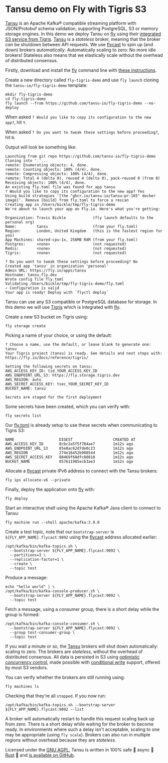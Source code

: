 # Tansu demo on Fly with Tigris S3

[Tansu](https://tansu.io/) is an Apache Kafka&reg; compatible
streaming platform with JSON/Protobuf schema validation,
supporting PostgreSQL, S3 or memory storage engines.
In this demo we deploy Tansu on [fly](https://fly.io) using their
[integrated S3 service from Tigris](https://fly.io/docs/tigris/).
[Tansu](https://tansu.io/) is a *stateless* broker, meaning
that the broker *can* be shutdown between API requests. We use
[flycast](https://fly.io/docs/networking/flycast/) to spin up (and down)
brokers *automatically*. Automatically scaling to zero: No more idle brokers!
Stateless also means that we elastically scale without the overhead
of distributed consensus.

Firstly, download and install the [fly](https://fly.io)
command line with [these instructions](https://fly.io/docs/flyctl/install/).

Create a new directory called `fly-tigris-demo` and use `fly launch`
cloning the `tansu-io/fly-tigris-demo` template:

```shell
mkdir fly-tigris-demo
cd fly-tigris-demo
fly launch --from https://github.com/tansu-io/fly-tigris-demo --no-deploy
```

When asked `? Would you like to copy its configuration to the new app?`, hit `Y`.

When asked `? Do you want to tweak these settings before proceeding?`, hit `N`.

Output will look be something like:

```shell
Launching from git repo https://github.com/tansu-io/fly-tigris-demo
Cloning into '.'...
remote: Enumerating objects: 4, done.
remote: Counting objects: 100% (4/4), done.
remote: Compressing objects: 100% (4/4), done.
remote: Total 4 (delta 0), reused 4 (delta 0), pack-reused 0 (from 0)
Receiving objects: 100% (4/4), done.
An existing fly.toml file was found for app tansu
? Would you like to copy its configuration to the new app? Yes
Using build strategies '[the "ghcr.io/tansu-io/tansu:pr-165" docker image]'. Remove [build] from fly.toml to force a rescan
Creating app in /Users/bickle/tmp/fly-tigris-demo
We're about to launch your app on Fly.io. Here's what you're getting:

Organization: Travis Bickle            (fly launch defaults to the personal org)
Name:         tansu                    (from your fly.toml)
Region:       London, United Kingdom   (this is the fastest region for you)
App Machines: shared-cpu-1x, 256MB RAM (from your fly.toml)
Postgres:     <none>                   (not requested)
Redis:        <none>                   (not requested)
Tigris:       <none>                   (not requested)

? Do you want to tweak these settings before proceeding? No
Created app 'tansu' in organization 'personal'
Admin URL: https://fly.io/apps/tansu
Hostname: tansu.fly.dev
Wrote config file fly.toml
Validating /Users/bickle/tmp/fly-tigris-demo/fly.toml
✓ Configuration is valid
Your app is ready! Deploy with `flyctl deploy`
```

Tansu can use any S3 compatible or PostgreSQL database for storage.
In this demo we will use [Tigris](https://fly.io/docs/tigris/) which
is integrated with [fly](https://fly.io).

Create a new S3 bucket on Tigris using:

```shell
fly storage create
```

Picking a name of your choice, or using the default:

```shell
? Choose a name, use the default, or leave blank to generate one: tansu
Your Tigris project (tansu) is ready. See details and next steps with: https://fly.io/docs/reference/tigris/

Setting the following secrets on tansu:
AWS_ACCESS_KEY_ID: tid_YOUR_ACCESS_KEY_ID
AWS_ENDPOINT_URL_S3: https://fly.storage.tigris.dev
AWS_REGION: auto
AWS_SECRET_ACCESS_KEY: tsec_YOUR_SECRET_KEY_ID
BUCKET_NAME: tansu

Secrets are staged for the first deployment
```

Some secrets have been created, which you can verify with:

```shell
fly secrets list
```

Our [fly.toml](https://github.com/tansu-io/fly-tigris-demo/blob/c01bef2a4bb18a153cf37aa1e81c0f3157fb9bd2/fly.toml#L14) is
already setup to use these secrets when communicating to Tigris S3:

```shell
NAME                    DIGEST                  CREATED AT 
AWS_ACCESS_KEY_ID       8cbc2a5f5f704ae7        1m12s ago       
AWS_ENDPOINT_URL_S3     85e8ac62d7de0c23        1m12s ago       
AWS_REGION              274e16452b90854d        1m12s ago       
AWS_SECRET_ACCESS_KEY   08469f68dfc80810        1m12s ago       
BUCKET_NAME             057611985ecb3ae3        1m12s ago       
```

Allocate a [flycast](https://fly.io/docs/networking/flycast/) private IPv6 address
to connect with the Tansu brokers:

```
fly ips allocate-v6 --private
```

Finally, deploy the application onto [fly](https://fly.io) with:

```shell
fly deploy
```

Start an interactive shell using the Apache Kafka&reg; Java client to connect to Tansu:

```shell
fly machine run --shell apache/kafka:3.9.0
```

Create a test topic, note that our `bootstrap-server` is `${FLY_APP_NAME}.flycast:9092` using the
[flycast](https://fly.io/docs/networking/flycast/) address allocated earlier:

```
/opt/kafka/bin/kafka-topics.sh \
  --bootstrap-server ${FLY_APP_NAME}.flycast:9092 \
  --partitions=3 \
  --replication-factor=1 \
  --create \
  --topic test
```

Produce a message:

```
echo "hello world" | \
/opt/kafka/bin/kafka-console-producer.sh \
  --bootstrap-server ${FLY_APP_NAME}.flycast:9092 \
  --topic test
```

Fetch a message, using a consumer group, there is a short delay while the group is formed:

```shell
/opt/kafka/bin/kafka-console-consumer.sh \
  --bootstrap-server ${FLY_APP_NAME}.flycast:9092 \
  --group test-consumer-group \
  --topic test
```

If you wait a minute or so, the [Tansu](https://tansu.io/) brokers will shut down automatically: scaling to zero.
The brokers are *stateless*, without the overhead of distributed consensus. All data is persisted in
S3 using [optimistic concurrency control](https://en.wikipedia.org/wiki/Optimistic_concurrency_control),
made possible with [conditional write](https://www.tigrisdata.com/blog/s3-conditional-writes/) support,
offered by most S3 vendors.

You can verify whether the brokers are still running using:

```shell
fly machines ls
``` 

Checking that they're all `stopped`. If you now run:

```shell
/opt/kafka/bin/kafka-topics.sh --bootstrap-server ${FLY_APP_NAME}.flycast:9092 --list
```

A broker will automatically restart to handle this request scaling back up from zero.
There is a short delay while waiting
for the broker to become ready. In environments where such a delay isn't acceptable, scaling
to one may be appropriate (using `fly scale`). Brokers can also run in multiple regions without
overhead because they are *stateless*.

Licensed under the [GNU AGPL](https://www.gnu.org/licenses/agpl-3.0.en.html),
Tansu is written in 100% safe 🦺 async 🚀 [Rust](https://www.rust-lang.org) 🦀
and [is available on GitHub](https://github.com/tansu-io/tansu).
